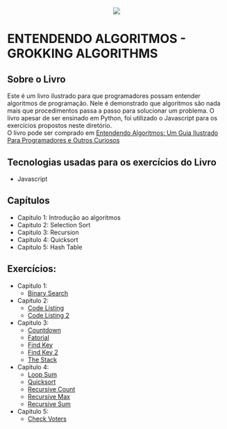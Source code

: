 <h1 align="center">
    <img src="https://images-na.ssl-images-amazon.com/images/I/71Vkg7GfPFL.jpg">
</h1>

# ENTENDENDO ALGORITMOS - GROKKING ALGORITHMS

## Sobre o Livro
Este é um livro ilustrado para que programadores possam entender
algoritmos de programação. Nele é demonstrado que algoritmos são
nada mais que procedimentos passa a passo para solucionar um problema.
O livro apesar de ser ensinado em Python, foi utilizado o Javascript
para os exercícios propostos neste diretório. </br>
O livro pode ser comprado em 
[Entendendo Algoritmos: Um Guia Ilustrado Para Programadores e Outros Curiosos](https://www.amazon.com.br/Entendendo-Algoritmos-Ilustrado-Programadores-Curiosos/dp/8575225634)

## Tecnologias usadas para os exercícios do Livro
- Javascript

## Capítulos
- Capitulo 1: Introdução ao algoritmos
- Capitulo 2: Selection Sort
- Capitulo 3: Recursion
- Capitulo 4: Quicksort
- Capitulo 5: Hash Table

## Exercícios:
- Capitulo 1:
    * [Binary Search](1_binary_search.js)
- Capitulo 2:
    * [Code Listing](2_code_listing.js)
    * [Code Listing 2](2_code_listing_2.js)
- Capitulo 3:
    * [Countdown](3_countdown.js)
    * [Fatorial](3_fatorial.js)
    * [Find Key](3_find_key.js)
    * [Find Key 2](3_find_key_2.js)
    * [The Stack](3_the_stack.js)
- Capitulo 4:
    * [Loop Sum](4_loop_sum.js)
    * [Quicksort](4_quicksort.js)
    * [Recursive Count](4_recursive_count.js)
    * [Recursive Max](4_recursive_count.js)
    * [Recursive Sum](4_recursive_sum.js)
- Capitulo 5:
    * [Check Voters](5_check_voters.js)
